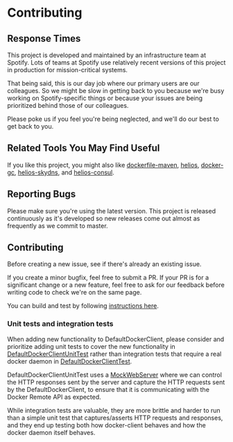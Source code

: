 # Contributing


## Response Times

This project is developed and maintained by an infrastructure team at Spotify. Lots of teams at
Spotify use relatively recent versions of this project in production for mission-critical systems.

That being said, this is our day job where our primary users are our colleagues.
So we might be slow in getting back to you because we're busy working on Spotify-specific things
or because your issues are being prioritized behind those of our colleagues.

Please poke us if you feel you're being neglected, and we'll do our best to get back to you.

## Related Tools You May Find Useful

If you like this project, you might also like [dockerfile-maven][2], [helios][3], [docker-gc][4],
[helios-skydns][5], and [helios-consul][6].


## Reporting Bugs

Please make sure you're using the latest version. This project is
released continuously as it's developed so new releases come out almost as frequently as we
commit to master.

## Contributing

Before creating a new issue, see if there's already an existing issue.

If you create a minor bugfix, feel free to submit a PR.
If your PR is for a significant change or a new feature, feel free to ask for our feedback
before writing code to check we're on the same page.

You can build and test by following [instructions here][1].

### Unit tests and integration tests
When adding new functionality to DefaultDockerClient, please consider and
prioritize adding unit tests to cover the new functionality in
[DefaultDockerClientUnitTest][] rather than integration tests that require a
real docker daemon in [DefaultDockerClientTest][].

DefaultDockerClientUnitTest uses a [MockWebServer][] where we can control the
HTTP responses sent by the server and capture the HTTP requests sent by the
DefaultDockerClient, to ensure that it is communicating with the Docker Remote
API as expected.

While integration tests are valuable, they are more brittle and harder to run
than a simple unit test that captures/asserts HTTP requests and responses, and
they end up testing both how docker-client behaves and how the docker daemon
itself behaves.

  [1]: https://github.com/spotify/docker-client#testing
  [2]: https://github.com/spotify/dockerfile-maven
  [3]: https://github.com/spotify/helios
  [4]: https://github.com/spotify/docker-gc
  [5]: https://github.com/spotify/helios-skydns
  [6]: https://github.com/spotify/helios-consul
  [DefaultDockerClientTest]: src/test/java/com/spotify/docker/client/DefaultDockerClientTest.java
  [DefaultDockerClientUnitTest]: src/test/java/com/spotify/docker/client/DefaultDockerClientUnitTest.java
  [MockWebServer]: https://github.com/square/okhttp/tree/master/mockwebserver
